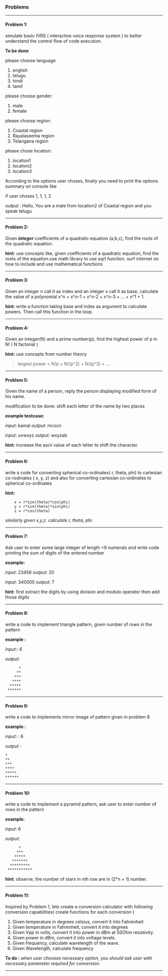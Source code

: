 ### Problems
---
#### Problem 1:

simulate basic IVRS ( interactive voice response system ) to better understand the control flow of code execution.

**To be done**

please choose language
1) english
2) telugu
3) hindi
4) tamil

please choose gender:
1) male
2) female

please choose region:
1) Coastal region
2) Rayalaseema region
3) Telangana region

please chose location:
1) location1
2) location2
3) location3

According to the options user choses, finally you need to print the options summary on console like

if user choses 1, 1, 1, 2

output : Hello, You are a male from location2 of Coastal region and you speak telugu


---
#### Problem 2:

Given **_integer_** coefficients of a quadratic equation (a,b,c), find the roots of the quadratic equation.

**hint:** use concepts like, given coefficients of a quadratic equation, find the roots of the equation.use math library to use sqrt function. surf internet on how to include and use mathematical functions

---
#### Problem 3:

Given an integer n call it as index and an integer x call it as base, calculate the value of a polynomial x^n + x^n-1 + x^n-2 + x^n-3 + ... + x^1 + 1.

**hint:** write a function taking base and index as argument to calculate powers. Then call this function in the loop.


---
#### Problem 4:


Given an integer(N) and a prime number(p), find the highest power of p in N! ( N factorial )

**hint:** use concepts from number theory

>largest power = N/p + N/(p^2) + N/(p^3) + ....

---
#### Problem 5:


Given the name of a person, reply the person displaying modified form of his name.

modification to be done: shift each letter of the name by two places

**example testcase:**

*input*: kamal
*output*: mcocn

*input*: uvwxyz
*output*: wxyzab

**hint:** increase the ascii value of each letter to shift the character.

---
#### Problem 6:

write a code for converting spherical co-ordinates( r, theta, phi) to cartesian co-rodinates ( x, y, z)  and also for converting cartesian co-ordinates to spherical co-ordinates

**hint:**
```
	x = r*sin(theta)*cos(phi)
	y = r*sin(theta)*sin(phi)
	z = r*cos(theta)
```
_similarly given x,y,z. calculate r, theta, phi._

---
#### Problem 7:


Ask user to enter some large integer of length <9 numerals and write code printing the sum of digits of the entered number

**example:**

*input*: 23456
*output*: 20

*input*: 340000
*output*: 7

**hint**: first extract the digits by using division and modulo operator then add those digits

---
#### Problem 8:

write a code to implement triangle pattern, given number of rows in the pattern

**example :**

*input:*: 6

*output:*

          *
         **
        ***
       ****
      *****
     ******


---
#### Problem 9:

write a code to implements mirror image of pattern given in problem 8

**example :**

*input:* : 6

*output :*

    *
    **
    ***
    ****
    *****
    ******

---
#### Problem 10:

write a code to implement a pyramid pattern, ask user to enter number of rows in the pattern

**example**:

*input*: 6

*output*:

          *
         ***
        *****
       *******
      *********
     ***********

**hint**: observe, the number of stars in nth row are in (2*n + 1) number.

---

#### Problem 11:

Inspired by Problem 1, lets create a conversion calculator with following conversion capabilities( create functions for each conversion )

1) Given temperature in degrees celsius, convert it into Fahrenheit
2) Given temperature in Fahrenheit, convert it into degrees
3) Given Vpp in volts, convert it into power in dBm at 50Ohm resistivity.
4) Given power in dBm, convert it into voltage levels.
5) Given frequency, calculate wavelength of the wave.
6) Given Wavelength, calculate frequency

**To do :** _when user chooses necessary option, you should ask user with necessary parameter required for conversion._

---
